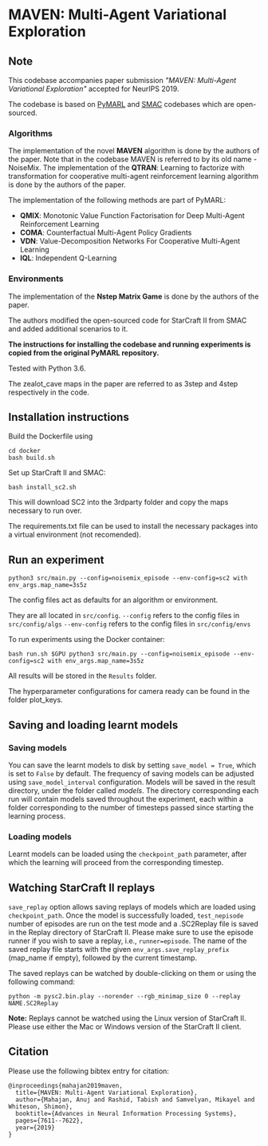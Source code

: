 # MAVEN: Multi-Agent Variational Exploration

## Note

This codebase accompanies paper submission *"MAVEN: Multi-Agent Variational Exploration"*  accepted for NeurIPS 2019.

The codebase is based on [PyMARL](https://github.com/oxwhirl/pymarl) and [SMAC](https://github.com/oxwhirl/smac) codebases which are open-sourced.

### Algorithms

The implementation of the novel **MAVEN** algorithm is done by the authors of the paper. Note that in the codebase MAVEN is referred to by its old name - NoiseMix. The implementation of the **QTRAN**: Learning to factorize with transformation for cooperative multi-agent reinforcement learning algorithm is done by the authors of the paper.

The implementation of the following methods are part of PyMARL:
- **QMIX**: Monotonic Value Function Factorisation for Deep Multi-Agent Reinforcement Learning
- **COMA**: Counterfactual Multi-Agent Policy Gradients
- **VDN**: Value-Decomposition Networks For Cooperative Multi-Agent Learning
- **IQL**: Independent Q-Learning

### Environments

The implementation of the **Nstep Matrix Game** is done by the authors of the paper.

The authors modified the open-sourced code for StarCraft II from SMAC and added additional scenarios to it.

**The instructions for installing the codebase and running experiments is copied from the original PyMARL repository.**

Tested with Python 3.6.

The zealot_cave maps in the paper are referred to as 3step and 4step respectively in the code.

## Installation instructions

Build the Dockerfile using
```shell
cd docker
bash build.sh
```

Set up StarCraft II and SMAC:
```shell
bash install_sc2.sh
```

This will download SC2 into the 3rdparty folder and copy the maps necessary to run over.

The requirements.txt file can be used to install the necessary packages into a virtual environment (not recomended).

## Run an experiment

```shell
python3 src/main.py --config=noisemix_episode --env-config=sc2 with env_args.map_name=3s5z
```

The config files act as defaults for an algorithm or environment.

They are all located in `src/config`.
`--config` refers to the config files in `src/config/algs`
`--env-config` refers to the config files in `src/config/envs`

To run experiments using the Docker container:
```shell
bash run.sh $GPU python3 src/main.py --config=noisemix_episode --env-config=sc2 with env_args.map_name=3s5z
```

All results will be stored in the `Results` folder.

The hyperparameter configurations for camera ready can be found in the folder plot_keys. 

## Saving and loading learnt models

### Saving models

You can save the learnt models to disk by setting `save_model = True`, which is set to `False` by default. The frequency of saving models can be adjusted using `save_model_interval` configuration. Models will be saved in the result directory, under the folder called *models*. The directory corresponding each run will contain models saved throughout the experiment, each within a folder corresponding to the number of timesteps passed since starting the learning process.

### Loading models

Learnt models can be loaded using the `checkpoint_path` parameter, after which the learning will proceed from the corresponding timestep.

## Watching StarCraft II replays

`save_replay` option allows saving replays of models which are loaded using `checkpoint_path`. Once the model is successfully loaded, `test_nepisode` number of episodes are run on the test mode and a .SC2Replay file is saved in the Replay directory of StarCraft II. Please make sure to use the episode runner if you wish to save a replay, i.e., `runner=episode`. The name of the saved replay file starts with the given `env_args.save_replay_prefix` (map_name if empty), followed by the current timestamp.

The saved replays can be watched by double-clicking on them or using the following command:

```shell
python -m pysc2.bin.play --norender --rgb_minimap_size 0 --replay NAME.SC2Replay
```

**Note:** Replays cannot be watched using the Linux version of StarCraft II. Please use either the Mac or Windows version of the StarCraft II client.

## Citation

Please use the following bibtex entry for citation:
```
@inproceedings{mahajan2019maven,
  title={MAVEN: Multi-Agent Variational Exploration},
  author={Mahajan, Anuj and Rashid, Tabish and Samvelyan, Mikayel and Whiteson, Shimon},
  booktitle={Advances in Neural Information Processing Systems},
  pages={7611--7622},
  year={2019}
}
```
